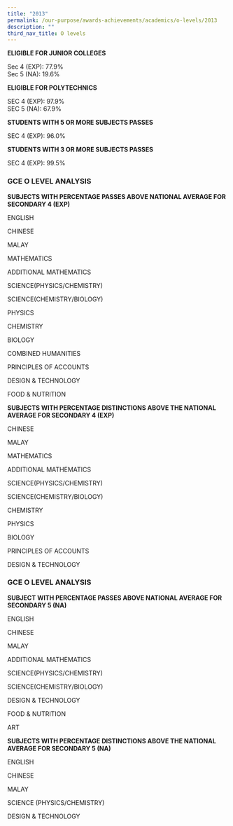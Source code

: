 ```yaml
---
title: "2013"
permalink: /our-purpose/awards-achievements/academics/o-levels/2013
description: ""
third_nav_title: O levels
---
```

**ELIGIBLE FOR JUNIOR COLLEGES**

Sec 4 (EXP): 77.9%<br>
Sec 5 (NA): 19.6%

**ELIGIBLE FOR POLYTECHNICS**

SEC 4 (EXP): 97.9% <br>
SEC 5 (NA): 67.9%

**STUDENTS WITH 5 OR MORE SUBJECTS PASSES**

SEC 4 (EXP): 96.0%

**STUDENTS WITH 3 OR MORE SUBJECTS PASSES**

SEC 4 (EXP): 99.5%

### GCE O LEVEL ANALYSIS 

**SUBJECTS WITH PERCENTAGE PASSES ABOVE NATIONAL AVERAGE FOR SECONDARY 4 (EXP)**

ENGLISH

CHINESE

MALAY

MATHEMATICS

ADDITIONAL MATHEMATICS

SCIENCE(PHYSICS/CHEMISTRY)

SCIENCE(CHEMISTRY/BIOLOGY)

PHYSICS

CHEMISTRY

BIOLOGY

COMBINED HUMANITIES

PRINCIPLES OF ACCOUNTS

DESIGN & TECHNOLOGY

FOOD & NUTRITION

**SUBJECTS WITH PERCENTAGE DISTINCTIONS ABOVE THE NATIONAL AVERAGE FOR SECONDARY 4 (EXP)**

CHINESE

MALAY

MATHEMATICS

ADDITIONAL MATHEMATICS

SCIENCE(PHYSICS/CHEMISTRY)

SCIENCE(CHEMISTRY/BIOLOGY)

CHEMISTRY

PHYSICS

BIOLOGY

PRINCIPLES OF ACCOUNTS

DESIGN & TECHNOLOGY

### GCE O LEVEL ANALYSIS

**SUBJECT WITH PERCENTAGE PASSES ABOVE NATIONAL AVERAGE FOR SECONDARY 5 (NA)**

ENGLISH

CHINESE

MALAY

ADDITIONAL MATHEMATICS

SCIENCE(PHYSICS/CHEMISTRY)

SCIENCE(CHEMISTRY/BIOLOGY)

DESIGN & TECHNOLOGY

FOOD & NUTRITION

ART

**SUBJECTS WITH PERCENTAGE DISTINCTIONS ABOVE THE NATIONAL AVERAGE FOR SECONDARY 5 (NA)**

ENGLISH

CHINESE

MALAY

SCIENCE (PHYSICS/CHEMISTRY)

DESIGN & TECHNOLOGY